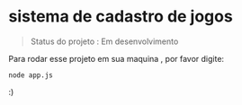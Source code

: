 <h1> sistema de cadastro de jogos </h1>

> Status do projeto : Em desenvolvimento

Para rodar esse projeto em sua maquina , por favor digite:

```
node app.js
```
:)